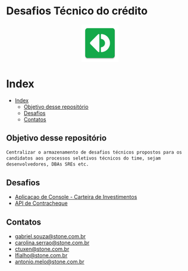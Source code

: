 <p align="center">
    <h1><strong>Desafios Técnico do crédito</strong></h1>
</p>
<p align="center">
    <img width=20% src="StoneLogo.png">
</p>

# Index

- [Index](#index)
  - [Objetivo desse repositório](#objetivo-desse-repositório)
  - [Desafios](#desafios)
  - [Contatos](#contatos)

## Objetivo desse repositório

    Centralizar o armazenamento de desafios técnicos propostos para os candidatos aos processos seletivos técnicos do time, sejam desenvolvedores, DBAs SREs etc.


## Desafios
- [Aplicacao de Console - Carteira de Investimentos](https://github.com/stone-payments/credit-tech-challenges/Aplicacao-de-Console-de-Carteira-de-Investimentos/README.md)
- [API de Contracheque](https://github.com/stone-payments/credit-tech-challenges/API-de-Contracheque/README.md)
  
## Contatos
- gabriel.souza@stone.com.br
- carolina.serrao@stone.com.br
- ctuxen@stone.com.br
- lfialho@stone.com.br
- antonio.melo@stone.com.br